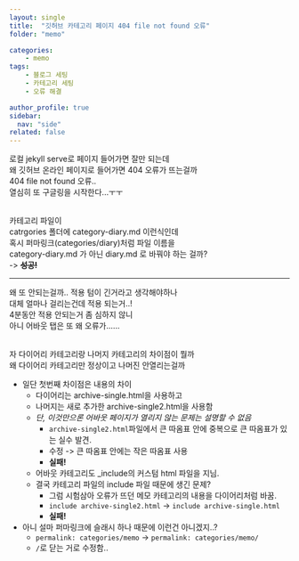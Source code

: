 ```yaml
---
layout: single
title:  "깃허브 카테고리 페이지 404 file not found 오류"
folder: "memo"

categories:
    - memo
tags:
    - 블로그 세팅
    - 카테고리 세팅
    - 오류 해결

author_profile: true
sidebar:
  nav: "side"
related: false
---
```


로컬 jekyll serve로 페이지 들어가면 잘만 되는데  
왜 깃허브 온라인 페이지로 들어가면 404 오류가 뜨는걸까  
404 file not found 오류..  
열심히 또 구글링을 시작한다...ㅜㅜ  
<br/>

카테고리 파일이  
catrgories 폴더에 category-diary.md 이런식인데  
혹시 퍼마링크(categories/diary)처럼 파일 이름을  
category-diary.md 가 아닌 <span class="circle">diary.md</span> 로 바꿔야 하는 걸까?  
-> **~~성공!~~**

---

왜 또 안되는걸까.. 적용 텀이 긴거라고 생각해야하나  
대체 얼마나 걸리는건데 적용 되는거..!  
4분동안 적용 안되는거 좀 심하지 않니  
아니 어바웃 탭은 또 왜 오류가......  
<br/>

자 다이어리 카테고리랑 나머지 카테고리의 차이점이 뭘까  
왜 다이어리 카테고리만 정상이고 나머진 안열리는걸까  
- 일단 첫번째 차이점은 <span class="highlight_gray">내용의 차이</span>
    - 다이어리는 archive-single.html을 사용하고
    - 나머지는 새로 추가한 archive-single2.html을 사용함
    - _단, 이것만으론 어바웃 페이지가 열리지 않는 문제는 설명할 수 없음_
        - `archive-single2.html`파일에서 큰 따옴표 안에 중복으로 큰 따옴표가 있는 실수 발견.
        - 수정 -> 큰 따옴표 안에는 작은 따옴표 사용
        - **실패!**
    - 어바웃 카테고리도 _include의 커스텀 html 파일을 지님.
    - 결국 카테고리 파일의 include 파일 때문에 생긴 문제?
        -  그럼 시험삼아 오류가 뜨던 메모 카테고리의 내용을 다이어리처럼 바꿈.
        - `include archive-single2.html` -> `include archive-single.html` 
        - **실패!**
- 아니 설마 퍼마링크에 슬래시 하나 때문에 이런건 아니겠지..?
    - `permalink: categories/memo` -> `permalink: categories/memo/`
    - `/`로 닫는 거로 수정함..
